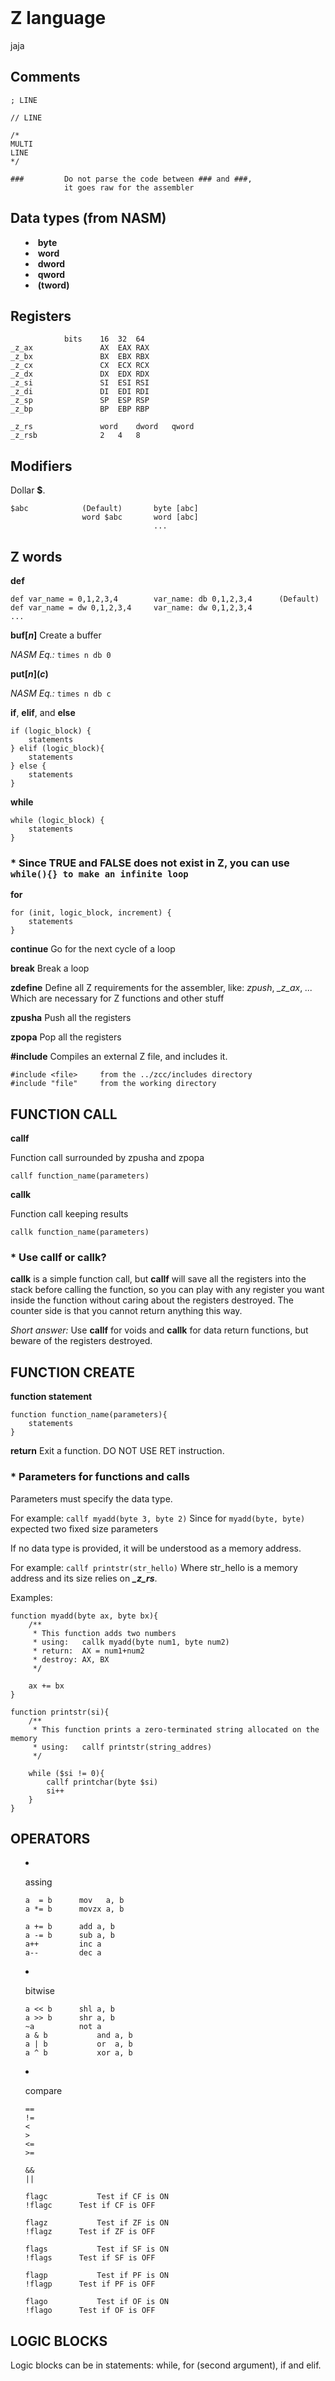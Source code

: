 <br>
<style>
	*{tab-size:4;}
	li{
		list-style-position: inside !important;
	}
</style>

# Z language
jaja

## Comments
```
; LINE

// LINE

/*
MULTI
LINE
*/
```
```
###			Do not parse the code between ### and ###,
			it goes raw for the assembler
```

## Data types (from NASM)

- **byte**
- **word**
- **dword**
- **qword**
- **(tword)**


## Registers
```
			bits	16	32	64
_z_ax				AX	EAX	RAX
_z_bx				BX	EBX	RBX
_z_cx				CX	ECX	RCX
_z_dx				DX	EDX	RDX
_z_si				SI	ESI	RSI
_z_di				DI	EDI	RDI
_z_sp				SP	ESP	RSP
_z_bp				BP	EBP	RBP

_z_rs				word	dword	qword
_z_rsb				2	4	8
```

## Modifiers
Dollar **$**.
```
$abc			(Default)		byte [abc]
				word $abc		word [abc]
								...
```

## Z words
**def**	
```
def var_name = 0,1,2,3,4		var_name: db 0,1,2,3,4		(Default)
def var_name = dw 0,1,2,3,4		var_name: dw 0,1,2,3,4
...
```

**buf[*n*]**
Create a buffer

*NASM Eq.:* `times n db 0`


**put\[*n*\]\(*c*\)**

*NASM Eq.:* `times n db c`


**if**, **elif**, and **else**
```
if (logic_block) {
	statements
} elif (logic_block){
	statements
} else {
	statements
}
```

**while**
```
while (logic_block) {
	statements
}
```
### * Since TRUE and FALSE does not exist in Z, you can use `while(){} to make an infinite loop`

**for**
```
for (init, logic_block, increment) {
	statements
}
```

**continue**
Go for the next cycle of a loop

**break**
Break a loop

**zdefine**
Define all Z requirements for the assembler, like: *zpush*, *_z_ax*, *...*
Which are necessary for Z functions and other stuff

**zpusha**
Push all the registers

**zpopa**
Pop all the registers

**#include**
Compiles an external Z file, and includes it.
```
#include <file>		from the ../zcc/includes directory
#include "file"		from the working directory
```


## FUNCTION CALL

**callf**

Function call surrounded by zpusha and zpopa

`callf function_name(parameters)`


**callk**

Function call keeping results

`callk function_name(parameters)`

### * Use callf or callk?
**callk** is a simple function call, but **callf** will save all the registers into the stack before calling the function, so you can play with any register you want inside the function without caring about the registers destroyed. The counter side is that you cannot return anything this way.

*Short answer:*	Use **callf** for voids and **callk** for data return functions, but beware of the registers destroyed.


## FUNCTION CREATE

**function statement**
```
function function_name(parameters){
	statements
}
```

**return**
Exit a function. DO NOT USE  RET instruction.




### * Parameters for functions and calls
Parameters must specify the data type.

For example:
`callf myadd(byte 3, byte 2)`
Since for `myadd(byte, byte)` expected two fixed size parameters
							
							
If no data type is provided, it will be understood as a memory address.

For example:
`callf printstr(str_hello)`
Where str_hello is a memory address and its size relies on ***_z_rs***.


Examples:
```
function myadd(byte ax, byte bx){
	/**
	 * This function adds two numbers
	 * using:	callk myadd(byte num1, byte num2)
	 * return:	AX = num1+num2
	 * destroy:	AX, BX
	 */

	ax += bx
}
```
```
function printstr(si){
	/**
	 * This function prints a zero-terminated string allocated on the memory
	 * using:	callf printstr(string_addres)
	 */
	
	while ($si != 0){
		callf printchar(byte $si)
		si++
	}
}
```

## OPERATORS

- assing

	```
	a  = b		mov   a, b	
	a *= b		movzx a, b

	a += b		add a, b
	a -= b		sub a, b
	a++			inc a
	a--			dec a
	```

- bitwise

	```
	a << b		shl a, b
	a >> b		shr a, b
	~a			not a
	a & b			and a, b
	a | b			or  a, b
	a ^ b			xor a, b
	```

- compare

	```
	==
	!=
	<
	>
	<=
	>=

	&&
	||

	flagc			Test if CF is ON
	!flagc		Test if CF is OFF

	flagz			Test if ZF is ON
	!flagz		Test if ZF is OFF

	flags			Test if SF is ON
	!flags		Test if SF is OFF

	flagp			Test if PF is ON
	!flagp		Test if PF is OFF

	flago			Test if OF is ON
	!flago		Test if OF is OFF
	```


## LOGIC BLOCKS

Logic blocks can be in statements:  while, for (second argument), if and elif.
		

